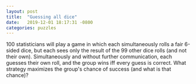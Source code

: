 ```yaml
---
layout: post
title:  "Guessing all dice"
date:   2019-12-01 18:17:31 -0800
categories: puzzles
---
```

100 statisticians will play a game in which each simultaneously rolls a fair 6-sided dice, but each sees only the result of the 99 other dice rolls (and not their own). Simultaneously and without further communication, each guesses their own roll, and the group wins iff every guess is correct. What strategy maximizes the group's chance of success (and what is that chance)?
